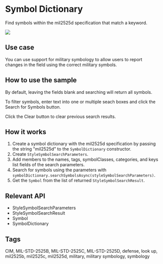 # Symbol Dictionary

Find symbols within the mil2525d specification that match a keyword.

![](SymbolDictionary.png)

## Use case

You can use support for military symbology to allow users to report changes in the field using the correct military symbols.

## How to use the sample

By default, leaving the fields blank and searching will return all symbols.

To filter symbols, enter text into one or multiple seach boxes and click the Search for Symbols button.

Click the Clear button to clear previous search results.

## How it works

1. Create a symbol dictionary with the mil2525d specification by passing the string "mil2525d" to the `SymbolDictionary` constructor.
2. Create `StyleSymbolSearchParameters`.
3. Add members to the names, tags, symbolClasses, categories, and keys list fields of the search parameters.
4. Search for symbols using the parameters with `symbolDictionary.searchSymbolsAsync(styleSymbolSearchParameters)`.
5. Get the `Symbol` from the list of returned `StyleSymbolSearchResult`.

## Relevant API

* StyleSymbolSearchParameters
* StyleSymbolSearchResult
* Symbol
* SymbolDictionary

## Tags

CIM, MIL-STD-2525B, MIL-STD-2525C, MIL-STD-2525D, defense, look up, mil2525b, mil2525c, mil2525d, military, military
 symbology, symbology
